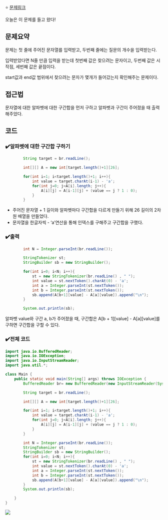 ⭐ [문제링크](https://www.acmicpc.net/problem/16139)

오늘은 이 문제를 들고 왔다!

## 문제요약
문제는 첫 줄에 주어진 문자열를 입력받고, 두번째 줄에는 질문의 개수을 입력받는다.

입력받았다면 N줄 만큼 입력을 받는데 첫번째 값은 찾으려는 문자이고, 두번째 값은 시작점, 세번째 값은 끝점이다.

start값과 end값 범위에서 찾으려는 문자가 몇개가 들어갔는지 확인해주는 문제이다.


## 접근법
문자열에 대한 알파벳에 대한 구간합을 먼저 구하고 알파벳과 구간이 주어졌을 때 출력해주었다.

## 코드

### ✔️알파벳에 대한 구간합 구하기
```java
        String target = br.readLine();

        int[][] A = new int[target.length()+1][26];

        for(int i=1; i<target.length()+1; i++){
            int value = target.charAt(i-1) - 'a';
            for(int j=0; j<A[i].length; j++){
                A[i][j] = A[i-1][j] + (value == j ? 1 : 0);
            }
        }
```
* 주어진 문자열 + 1 길이와 알파벳마다 구간합을 다르게 만들기 위해 26 길이의 2차원 배열을 만들었다.
* 문자열을 한글자씩 - ‘a’연산을 통해 인덱스를 구해주고 구간합을 구했다.

### ✔️출력
```java
        int N = Integer.parseInt(br.readLine());

        StringTokenizer st;
        StringBuilder sb = new StringBuilder();

        for(int i=0; i<N; i++){
            st = new StringTokenizer(br.readLine() , " ");
            int value = st.nextToken().charAt(0) - 'a';
            int a = Integer.parseInt(st.nextToken());
            int b = Integer.parseInt(st.nextToken());
            sb.append(A[b+1][value] - A[a][value]).append("\n");
        }

        System.out.println(sb);
```
알파벳 value와 구간 a, b가 주어졌을 때, 구간합은 A[b + 1][value] - A[a][value]를 구하면 구간합을 구할 수 있다.

### ✔️전체 코드
```java
import java.io.BufferedReader;
import java.io.IOException;
import java.io.InputStreamReader;
import java.util.*;

class Main {
    public static void main(String[] args) throws IOException {
        BufferedReader br= new BufferedReader(new InputStreamReader(System.in));

        String target = br.readLine();

        int[][] A = new int[target.length()+1][26];

        for(int i=1; i<target.length()+1; i++){
            int value = target.charAt(i-1) - 'a';
            for(int j=0; j<A[i].length; j++){
                A[i][j] = A[i-1][j] + (value == j ? 1 : 0);
            }
        }

        int N = Integer.parseInt(br.readLine());
        StringTokenizer st;
        StringBuilder sb = new StringBuilder();
        for(int i=0; i<N; i++){
            st = new StringTokenizer(br.readLine() , " ");
            int value = st.nextToken().charAt(0) - 'a';
            int a = Integer.parseInt(st.nextToken());
            int b = Integer.parseInt(st.nextToken());
            sb.append(A[b+1][value] - A[a][value]).append("\n");
        }
        System.out.println(sb);

    }
}
```

![](https://velog.velcdn.com/images/jung-min-ju/post/102a36bb-9f9e-446a-96c2-4407ed2ea0ba/image.png)
